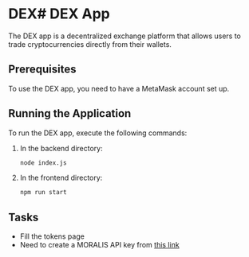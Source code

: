 # DEX# DEX App

The DEX app is a decentralized exchange platform that allows users to trade cryptocurrencies directly from their wallets. 

## Prerequisites

To use the DEX app, you need to have a MetaMask account set up.

## Running the Application

To run the DEX app, execute the following commands:

1. In the backend directory:

    ```bash
    node index.js
    ```

2. In the frontend directory:

    ```bash
    npm run start
    ```

## Tasks

- Fill the tokens page
- Need to create a MORALIS API key from [this link](https://admin.moralis.io/)
